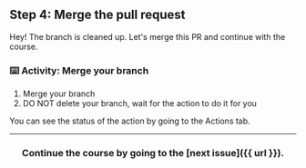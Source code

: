 
## Step 4: Merge the pull request
Hey! The branch is cleaned up. Let's merge this PR and continue with the course.

### :keyboard: Activity: Merge your branch

1. Merge your branch
1. DO NOT delete your branch, wait for the action to do it for you

You can see the status of the action by going to the Actions tab.

<hr>
<h3 align="center">Continue the course by going to the [next issue]({{ url }}).</h3>
